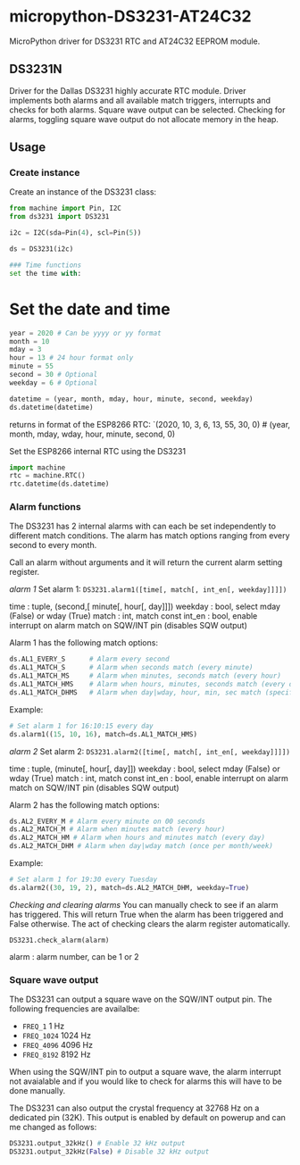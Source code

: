 # micropython-DS3231-AT24C32
MicroPython driver for DS3231 RTC and AT24C32 EEPROM module.

## DS3231N
Driver for the Dallas DS3231 highly accurate RTC module.
Driver implements both alarms and all available match triggers, interrupts and checks for both alarms.
Square wave output can be selected.
Checking for alarms, toggling square wave output do not allocate memory in the heap.

## Usage

### Create instance
Create an instance of the DS3231 class:

```python
from machine import Pin, I2C
from ds3231 import DS3231

i2c = I2C(sda=Pin(4), scl=Pin(5))

ds = DS3231(i2c)

### Time functions
set the time with:
```

# Set the date and time
```python
year = 2020 # Can be yyyy or yy format
month = 10
mday = 3
hour = 13 # 24 hour format only
minute = 55
second = 30 # Optional
weekday = 6 # Optional

datetime = (year, month, mday, hour, minute, second, weekday)
ds.datetime(datetime)
```

returns in format of the ESP8266 RTC:
`(2020, 10, 3, 6, 13, 55, 30, 0) # (year, month, mday, wday, hour, minute, second, 0)

Set the ESP8266 internal RTC using the DS3231
```python
import machine
rtc = machine.RTC()
rtc.datetime(ds.datetime)
```
### Alarm functions

The DS3231 has 2 internal alarms with can each be set independently to different match conditions.
The alarm has match options ranging from every second to every month.

Call an alarm without arguments and it will return the current alarm setting register.

*alarm 1*
Set alarm 1:
`DS3231.alarm1([time[, match[, int_en[, weekday]]]])`

time    : tuple, (second,[ minute[, hour[, day]]])
weekday : bool, select mday (False) or wday (True)
match   : int, match const
int_en  : bool, enable interrupt on alarm match on SQW/INT pin (disables SQW output)


Alarm 1 has the following match options:
```python
ds.AL1_EVERY_S      # Alarm every second
ds.AL1_MATCH_S      # Alarm when seconds match (every minute)
ds.AL1_MATCH_MS     # Alarm when minutes, seconds match (every hour)
ds.AL1_MATCH_HMS    # Alarm when hours, minutes, seconds match (every day)
ds.AL1_MATCH_DHMS   # Alarm when day|wday, hour, min, sec match (specific wday / mday) (once per month/week)
```

Example:
```python
# Set alarm 1 for 16:10:15 every day
ds.alarm1((15, 10, 16), match=ds.AL1_MATCH_HMS)
```

*alarm 2*
Set alarm 2:
`DS3231.alarm2([time[, match[, int_en[, weekday]]]])`

time    : tuple, (minute[, hour[, day]])
weekday : bool, select mday (False) or wday (True)
match   : int, match const
int_en  : bool, enable interrupt on alarm match on SQW/INT pin (disables SQW output)


Alarm 2 has the following match options:
```python
ds.AL2_EVERY_M # Alarm every minute on 00 seconds
ds.AL2_MATCH_M # Alarm when minutes match (every hour)
ds.AL2_MATCH_HM # Alarm when hours and minutes match (every day)
ds.AL2_MATCH_DHM # Alarm when day|wday match (once per month/week)
```

Example:
```python
# Set alarm 1 for 19:30 every Tuesday
ds.alarm2((30, 19, 2), match=ds.AL2_MATCH_DHM, weekday=True)
```

*Checking and clearing alarms*
You can manually check to see if an alarm has triggered. This will return True when the alarm 
has been triggered and False otherwise. The act of checking clears the alarm register automatically.

`DS3231.check_alarm(alarm)`

alarm : alarm number, can be 1 or 2

### Square wave output
The DS3231 can output a square wave on the SQW/INT output pin. The following frequencies are availalbe:
* `FREQ_1`       1 Hz
* `FREQ_1024` 1024 Hz
* `FREQ_4096` 4096 Hz
* `FREQ_8192` 8192 Hz

When using the SQW/INT pin to output a square wave, the alarm interrupt not avaialable and if you would like
to check for alarms this will have to be done manually.

The DS3231 can also output the crystal frequency at 32768 Hz on a dedicated pin (32K). This output is enabled by default
on powerup and can me changed as follows:

```python
DS3231.output_32kHz() # Enable 32 kHz output
DS3231.output_32kHz(False) # Disable 32 kHz output
